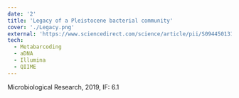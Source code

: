 ```yaml
---
date: '2'
title: 'Legacy of a Pleistocene bacterial community'
cover: './Legacy.png'
external: 'https://www.sciencedirect.com/science/article/pii/S0944501318309637'
tech:
  - Metabarcoding
  - aDNA
  - Illumina
  - QIIME
---
```


Microbiological Research, 2019, IF: 6.1
